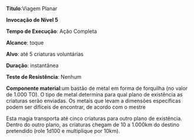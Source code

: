**Titulo**:Viagem Planar

**Invocação de Nível 5**

**Tempo de Execução**: Ação Completa

**Alcance**: toque

**Alvo**: até 5 criaturas voluntárias

**Duração**: instantânea

**Teste de Resistência**: Nenhum

**Componente material**:um bastão de metal em forma de forquilha (no valor de 1.000 TO). O tipo de metal determina para qual plano de existência as criaturas serão enviadas. Os metais que levam a dimensões específicas podem ser difíceis de encontrar, de acordo com o mestre

Esta magia transporta até cinco criaturas para outro plano de existência. Dentro do outro plano, as criaturas chegam de 10 a 1.000km do destino pretendido (role 1d100 e multiplique por 10km).

